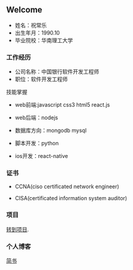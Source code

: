 ## Welcome 

- 姓名：祝常乐
- 出生年月：1990.10
- 毕业院校：华南理工大学

### 工作经历

- 公司名称：中国银行软件开发工程师
- 职位：软件开发工程师

技能掌握



- web前端:javascript css3 html5 react.js

- web后端：nodejs

- 数据库方向：mongodb mysql

- 脚本开发：python

- ios开发：react-native





### 证书

- CCNA(ciso certificated network engineer)

- CISA(certificated information system auditor)

### 项目

[转到项目](https://github.com/jszcl).

### 个人博客

[简书](http://www.jianshu.com/u/358437f5963c)
